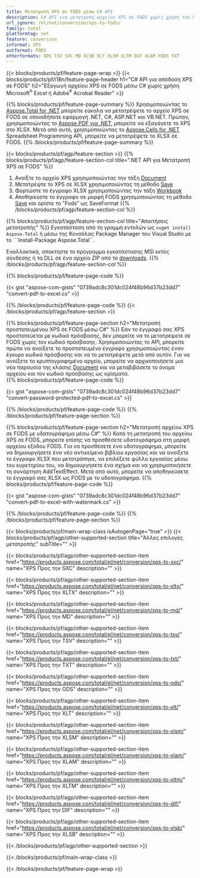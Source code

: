 ```yaml
---
title: Μετατροπή XPS σε FODS μέσω C# API
description: C# API για μετατροπή αρχείου XPS σε FODS χωρίς χρήση του Microsoft Excel ή του Adobe Reader
url_ignore: /el/net/conversion/xps-to-fods/
family: total
platformtag: net
feature: conversion
informat: XPS
outformat: FODS
otherformats: ODS TSV SXC MD XLSB XLT XLSM XLTM DIF XLAM FODS TXT
---
```

{{< blocks/products/pf/feature-page-wrap >}}
{{< blocks/products/pf/i18n/feature-page-header h1="C# API για απόδοση XPS σε FODS" h2="Εξαγωγή αρχείου XPS σε FODS μέσω C# χωρίς χρήση Microsoft<sup>&reg;</sup> Excel ή Adobe<sup>&reg;</sup> Acrobat Reader" >}}

{{% blocks/products/pf/feature-page-summary %}}
Χρησιμοποιώντας το [Aspose.Total for .NET](https://products.aspose.com/total/net/) μπορείτε εύκολα να μετατρέψετε το αρχείο XPS σε FODS σε οποιαδήποτε εφαρμογή .NET, C#, ASP.NET και VB.NET. Πρώτον, χρησιμοποιώντας το [Aspose.PDF για .NET](https://products.aspose.com/pdf/net/), μπορείτε να εξαγάγετε το XPS στο XLSX. Μετά από αυτό, χρησιμοποιώντας το [Aspose.Cells for .NET](https://products.aspose.com/cells/net/) Spreadsheet Programming API, μπορείτε να μετατρέψετε το XLSX σε FODS.
{{% /blocks/products/pf/feature-page-summary  %}}

{{< blocks/products/pf/agp/feature-section >}}
{{% blocks/products/pf/agp/feature-section-col title=".NET API για Μετατροπή XPS σε FODS" %}}
1. Ανοίξτε το αρχείο XPS χρησιμοποιώντας την τάξη [Document](https://reference.aspose.com/pdf/net/aspose.pdf/document)
2. Μετατρέψτε το XPS σε XLSX χρησιμοποιώντας τη μέθοδο [Save](https://reference.aspose.com/pdf/net/aspose.pdf.document/save/methods/5)
3. Φορτώστε το έγγραφο XLSX χρησιμοποιώντας την τάξη [Workbook](https://reference.aspose.com/cells/net/aspose.cells/workbook)
4. Αποθηκεύστε το έγγραφο σε μορφή FODS χρησιμοποιώντας τη μέθοδο [Save](https://reference.aspose.com/cells/net/aspose.cells.workbook/save/methods/4) και ορίστε το "Fods" ως SaveFormat
{{% /blocks/products/pf/agp/feature-section-col %}}

{{% blocks/products/pf/agp/feature-section-col title="Απαιτήσεις μετατροπής" %}}
Εγκατάσταση από τη γραμμή εντολών ως ```nuget install Aspose.Total``` ή μέσω της Κονσόλας Package Manager του Visual Studio με το ```Install-Package Aspose.Total``.

Εναλλακτικά, αποκτήστε το πρόγραμμα εγκατάστασης MSI εκτός σύνδεσης ή τα DLL σε ένα αρχείο ZIP από το [downloads](https://releases.aspose.com/total/net).
{{% /blocks/products/pf/agp/feature-section-col %}}

{{% blocks/products/pf/feature-page-code %}}

{{< gist "aspose-com-gists" "0739adc8c301dc024f48b96d37b23dd7" "convert-pdf-to-excel.cs" >}}


{{% /blocks/products/pf/feature-page-code %}}
{{< /blocks/products/pf/agp/feature-section >}}

{{% blocks/products/pf/feature-page-section  h2="Μετατροπή προστατευμένου XPS σε FODS μέσω C#" %}}
Εάν το έγγραφό σας XPS προστατεύεται με κωδικό πρόσβασης, δεν μπορείτε να το μετατρέψετε σε FODS χωρίς τον κωδικό πρόσβασης. Χρησιμοποιώντας το API, μπορείτε πρώτα να ανοίξετε το προστατευμένο έγγραφο χρησιμοποιώντας έναν έγκυρο κωδικό πρόσβασης και να το μετατρέψετε μετά από αυτόν. Για να ανοίξετε το κρυπτογραφημένο αρχείο, μπορείτε να αρχικοποιήσετε μια νέα παρουσία της κλάσης [Document](https://reference.aspose.com/pdf/net/aspose.pdf/document) και να μεταβιβάσετε το όνομα αρχείου και τον κωδικό πρόσβασης ως ορίσματα.  
{{% blocks/products/pf/feature-page-code %}}

{{< gist "aspose-com-gists" "0739adc8c301dc024f48b96d37b23dd7" "convert-password-protected-pdf-to-excel.cs" >}}

{{% /blocks/products/pf/feature-page-code  %}}
{{% /blocks/products/pf/feature-page-section %}}

{{% blocks/products/pf/feature-page-section  h2="Μετατροπή αρχείου XPS σε FODS με υδατογράφημα μέσω C#" %}}
Κατά τη μετατροπή του αρχείου XPS σε FODS, μπορείτε επίσης να προσθέσετε υδατογράφημα στη μορφή αρχείου εξόδου FODS. Για να προσθέσετε ένα υδατογράφημα, μπορείτε να δημιουργήσετε ένα νέο αντικείμενο βιβλίου εργασίας και να ανοίξετε το έγγραφο XLSX που μετατράπηκε, να επιλέξετε φύλλο εργασίας μέσω του ευρετηρίου του, να δημιουργήσετε ένα σχήμα και να χρησιμοποιήσετε τη συνάρτηση AddTextEffect. Μετά από αυτό, μπορείτε να αποθηκεύσετε το έγγραφό σας XLSX ως FODS με το υδατογράφημα. 
{{% blocks/products/pf/feature-page-code %}}

{{< gist "aspose-com-gists" "0739adc8c301dc024f48b96d37b23dd7" "convert-pdf-to-excel-with-watermark.cs" >}}

{{% /blocks/products/pf/feature-page-code  %}}
{{% /blocks/products/pf/feature-page-section %}}

{{< blocks/products/pf/main-wrap-class isAutogenPage="true" >}}
{{< blocks/products/pf/agp/other-supported-section title="Άλλες επιλογές μετατροπής" subTitle="" >}}

{{< blocks/products/pf/agp/other-supported-section-item href="https://products.aspose.com/total/el/net/conversion/xps-to-sxc/" name="XPS Προς την SXC" description="" >}}

{{< blocks/products/pf/agp/other-supported-section-item href="https://products.aspose.com/total/el/net/conversion/xps-to-xltx/" name="XPS Προς την XLTX" description="" >}}

{{< blocks/products/pf/agp/other-supported-section-item href="https://products.aspose.com/total/el/net/conversion/xps-to-md/" name="XPS Προς την MD" description="" >}}

{{< blocks/products/pf/agp/other-supported-section-item href="https://products.aspose.com/total/el/net/conversion/xps-to-tsv/" name="XPS Προς την TSV" description="" >}}

{{< blocks/products/pf/agp/other-supported-section-item href="https://products.aspose.com/total/el/net/conversion/xps-to-txt/" name="XPS Προς την TXT" description="" >}}

{{< blocks/products/pf/agp/other-supported-section-item href="https://products.aspose.com/total/el/net/conversion/xps-to-ods/" name="XPS Προς την ODS" description="" >}}

{{< blocks/products/pf/agp/other-supported-section-item href="https://products.aspose.com/total/el/net/conversion/xps-to-xlt/" name="XPS Προς την XLT" description="" >}}

{{< blocks/products/pf/agp/other-supported-section-item href="https://products.aspose.com/total/el/net/conversion/xps-to-xlsm/" name="XPS Προς την XLSM" description="" >}}

{{< blocks/products/pf/agp/other-supported-section-item href="https://products.aspose.com/total/el/net/conversion/xps-to-xlam/" name="XPS Προς την XLAM" description="" >}}

{{< blocks/products/pf/agp/other-supported-section-item href="https://products.aspose.com/total/el/net/conversion/xps-to-xltm/" name="XPS Προς την XLTM" description="" >}}

{{< blocks/products/pf/agp/other-supported-section-item href="https://products.aspose.com/total/el/net/conversion/xps-to-dif/" name="XPS Προς την DIF" description="" >}}

{{< blocks/products/pf/agp/other-supported-section-item href="https://products.aspose.com/total/el/net/conversion/xps-to-xlsb/" name="XPS Προς την XLSB" description="" >}}



{{< /blocks/products/pf/agp/other-supported-section >}}

{{< /blocks/products/pf/main-wrap-class >}}

{{< /blocks/products/pf/feature-page-wrap >}}